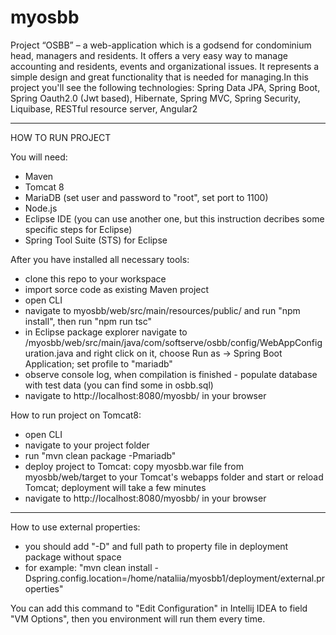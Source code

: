 # myosbb
Project “OSBB” – a web-application which is  a godsend for condominium head, managers and residents. It offers a very easy way to manage accounting and residents, events and organizational issues. It represents a simple design and great functionality that is needed  for managing.In this project you'll see the following technologies: Spring Data JPA, Spring Boot, Spring Oauth2.0 (Jwt based), Hibernate, Spring MVC, Spring Security, Liquibase, RESTful resource server, Angular2 

***

HOW TO RUN PROJECT

You will need:
- Maven 
- Tomcat 8
- MariaDB (set user and password to "root", set port to 1100)
- Node.js
- Eclipse IDE (you can use another one, but this instruction decribes some specific steps for Eclipse)
- Spring Tool Suite (STS) for Eclipse

After you have installed all necessary tools:
- clone this repo to your workspace
- import sorce code as existing Maven project
- open CLI
- navigate to myosbb/web/src/main/resources/public/ and run "npm install", then run "npm run tsc"
- in Eclipse package explorer navigate to /myosbb/web/src/main/java/com/softserve/osbb/config/WebAppConfiguration.java and right click on it, choose Run as -> Spring Boot Application;  set profile to "mariadb"
- observe console log, when compilation is finished - populate database with test data (you can find some in osbb.sql)
- navigate to http://localhost:8080/myosbb/ in your browser

How to run project on Tomcat8:
- open CLI
- navigate to your project folder
- run "mvn clean package -Pmariadb"
- deploy project to Tomcat: copy myosbb.war file from myosbb/web/target to your Tomcat's webapps folder and start or reload Tomcat; deployment will take a few minutes
- navigate to http://localhost:8080/myosbb/ in your browser

***

How to use external properties:
- you should add "-D" and full path to property file in deployment package without space
- for example: "mvn clean install -Dspring.config.location=/home/nataliia/myosbb1/deployment/external.properties"

You can add this command to "Edit Configuration" in Intellij IDEA to field "VM Options",
then you environment will run them every time.
